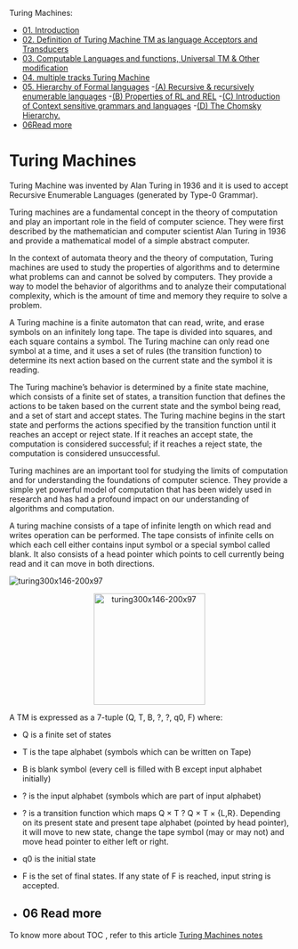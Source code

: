 Turing Machines:
- [01. Introduction](#01-Introduction)
- [02. Definition of Turing Machine TM as language Acceptors and Transducers]()
- [03. Computable Languages and functions, Universal TM & Other modification]()
- [04. multiple tracks Turing Machine]()
- [05. Hierarchy of Formal languages]() 
    -[(A) Recursive & recursively enumerable languages]()
    -[(B) Properties of RL and REL]()
    -[(C) Introduction of Context sensitive grammars and languages]()
    -[(D) The Chomsky Hierarchy.]()
- [06Read more](#06-read-more)









# Turing Machines



Turing Machine was invented by Alan Turing in 1936 and it is used to accept Recursive Enumerable Languages (generated by Type-0 Grammar). 

Turing machines are a fundamental concept in the theory of computation and play an important role in the field of computer science. They were first described by the mathematician and computer scientist Alan Turing in 1936 and provide a mathematical model of a simple abstract computer.

In the context of automata theory and the theory of computation, Turing machines are used to study the properties of algorithms and to determine what problems can and cannot be solved by computers. They provide a way to model the behavior of algorithms and to analyze their computational complexity, which is the amount of time and memory they require to solve a problem.

A Turing machine is a finite automaton that can read, write, and erase symbols on an infinitely long tape. The tape is divided into squares, and each square contains a symbol. The Turing machine can only read one symbol at a time, and it uses a set of rules (the transition function) to determine its next action based on the current state and the symbol it is reading.

The Turing machine’s behavior is determined by a finite state machine, which consists of a finite set of states, a transition function that defines the actions to be taken based on the current state and the symbol being read, and a set of start and accept states. The Turing machine begins in the start state and performs the actions specified by the transition function until it reaches an accept or reject state. If it reaches an accept state, the computation is considered successful; if it reaches a reject state, the computation is considered unsuccessful.

Turing machines are an important tool for studying the limits of computation and for understanding the foundations of computer science. They provide a simple yet powerful model of computation that has been widely used in research and has had a profound impact on our understanding of algorithms and computation.

A turing machine consists of a tape of infinite length on which read and writes operation can be performed. The tape consists of infinite cells on which each cell either contains input symbol or a special symbol called blank. It also consists of a head pointer which points to cell currently being read and it can move in both directions.





![turing300x146-200x97](https://github.com/user-attachments/assets/efaac922-61b1-4b8e-ba30-021ff4e349ca)





<p align="center">
  <img src="https://github.com/user-attachments/assets/efaac922-61b1-4b8e-ba30-021ff4e349ca" alt="turing300x146-200x97" width="200">
</p>



A TM is expressed as a 7-tuple (Q, T, B, ?, ?, q0, F) where: 
 

- Q is a finite set of states
- T is the tape alphabet (symbols which can be written on Tape)
- B is blank symbol (every cell is filled with B except input alphabet initially)
- ? is the input alphabet (symbols which are part of input alphabet)
- ? is a transition function which maps Q × T ? Q × T × {L,R}. Depending on its present state and present tape alphabet (pointed by head pointer), it will move to new state, change the tape symbol (may or may not) and move head pointer to either left or right.
- q0 is the initial state
- F is the set of final states. If any state of F is reached, input string is accepted.




- ## 06 Read more
To know more about TOC , refer to this article [Turing Machines notes](https://drive.google.com/file/d/1M3nUYI3XqOiXk_gOorKVlVIu-mGOZ69B/view)
